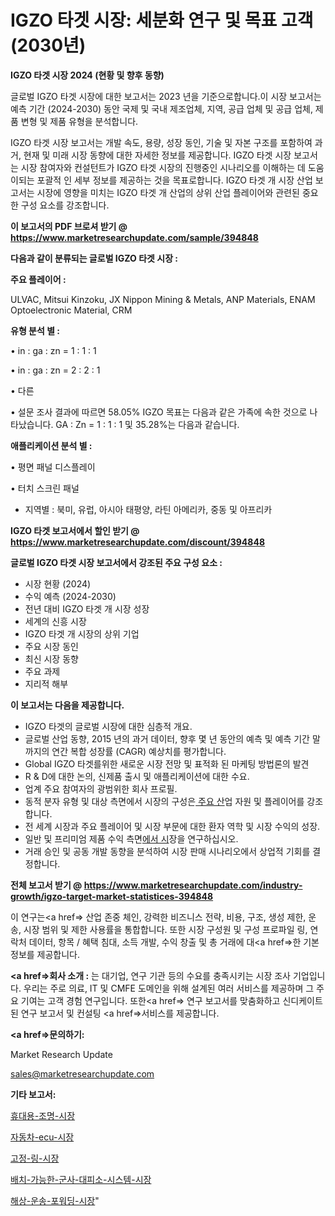 # IGZO 타겟 시장: 세분화 연구 및 목표 고객(2030년)

<strong>IGZO 타겟 시장 2024 (현황 및 향후 동향)</strong>

글로벌 IGZO 타겟 시장에 대한 보고서는 2023 년을 기준으로합니다.이 시장 보고서는 예측 기간 (2024-2030) 동안 국제 및 국내 제조업체, 지역, 공급 업체 및 공급 업체, 제품 변형 및 제품 유형을 분석합니다.

IGZO 타겟 시장 보고서는 개발 속도, 용량, 성장 동인, 기술 및 자본 구조를 포함하여 과거, 현재 및 미래 시장 동향에 대한 자세한 정보를 제공합니다. IGZO 타겟 시장 보고서는 시장 참여자와 컨설턴트가 IGZO 타겟 시장의 진행중인 시나리오를 이해하는 데 도움이되는 포괄적 인 세부 정보를 제공하는 것을 목표로합니다. IGZO 타겟 개 시장 산업 보고서는 시장에 영향을 미치는 IGZO 타겟 개 산업의 상위 산업 플레이어와 관련된 중요한 구성 요소를 강조합니다.



<strong>이 보고서의 PDF 브로셔 받기 @ <a href=https://www.marketresearchupdate.com/sample/394848>https://www.marketresearchupdate.com/sample/394848</a></strong>



<strong>다음과 같이 분류되는 글로벌 IGZO 타겟 시장 :</strong>



<strong>주요 플레이어 :</strong>

ULVAC, Mitsui Kinzoku, JX Nippon Mining & Metals, ANP Materials, ENAM Optoelectronic Material, CRM



<strong>유형 분석 별 :</strong>

• in : ga : zn = 1 : 1 : 1

• in : ga : zn = 2 : 2 : 1

• 다른

• 설문 조사 결과에 따르면 58.05% IGZO 목표는 다음과 같은 가족에 속한 것으로 나타났습니다. GA : Zn = 1 : 1 : 1 및 35.28%는 다음과 같습니다.



<strong>애플리케이션 분석 별 :</strong>

• 평면 패널 디스플레이

• 터치 스크린 패널

<ul>
  <li>지역별 : 북미, 유럽, 아시아 태평양, 라틴 아메리카, 중동 및 아프리카</li>
</ul>


<strong>IGZO 타겟 보고서에서 할인 받기 @ <a href=https://www.marketresearchupdate.com/discount/394848>https://www.marketresearchupdate.com/discount/394848</a></strong>



<strong>글로벌 IGZO 타겟 시장 보고서에서 강조된 주요 구성 요소 :</strong>
<ul>
  <li>시장 현황 (2024)</li>
  <li>수익 예측 (2024-2030)</li>
  <li>전년 대비 IGZO 타겟 개 시장 성장</li>
  <li>세계의 신흥 시장</li>
  <li>IGZO 타겟 개 시장의 상위 기업</li>
  <li>주요 시장 동인</li>
  <li>최신 시장 동향</li>
  <li>주요 과제</li>
  <li>지리적 해부</li>
</ul>


<strong>이 보고서는 다음을 제공합니다.</strong>
<ul>
  <li>IGZO 타겟의 글로벌 시장에 대한 심층적 개요.</li>
  <li>글로벌 산업 동향, 2015 년의 과거 데이터, 향후 몇 년 동안의 예측 및 예측 기간 말까지의 연간 복합 성장률 (CAGR) 예상치를 평가합니다.</li>
  <li>Global IGZO 타겟를위한 새로운 시장 전망 및 표적화 된 마케팅 방법론의 발견</li>
  <li>R &amp; D에 대한 논의, 신제품 출시 및 애플리케이션에 대한 수요.</li>
  <li>업계 주요 참여자의 광범위한 회사 프로필.</li>
  <li>동적 분자 유형 및 대상 측면에서 시장의 구성은<a href=> 주요 산</a>업 자원 및 플레이어를 강조합니다.</li>
  <li>전 세계 시장과 주요 플레이어 및 시장 부문에 대한 환자 역학 및 시장 수익의 성장.</li>
  <li>일반 및 프리미엄 제품 수익 측면<a href=>에서 시</a>장을 연구하십시오.</li>
  <li>거래 승인 및 공동 개발 동향을 분석하여 시장 판매 시나리오에서 상업적 기회를 결정합니다.</li>
</ul>



<strong>전체 보고서 받기 @ <a href=https://www.marketresearchupdate.com/industry-growth/igzo-target-market-statistices-394848>https://www.marketresearchupdate.com/industry-growth/igzo-target-market-statistices-394848</a></strong>

이 연구는<a href=> 산업 존중</a> 체인, 강력한 비즈니스 전략, 비용, 구조, 생성 제한, 운송, 시장 범위 및 제한 사용률을 통합합니다. 또한 시장 구성원 및 구성 프로파일 링, 연락처 데이터, 항목 / 혜택 침대, 소득 개발, 수익 창출 및 총 거래에 대<a href=>한 기본 </a>정보를 제공합니다.



<strong><a href=>회사 소</a>개 :</strong>
는 대기업, 연구 기관 등의 수요를 충족시키는 시장 조사 기업입니다. 우리는 주로 의료, IT 및 CMFE 도메인을 위해 설계된 여러 서비스를 제공하며 그 주요 기여는 고객 경험 연구입니다. 또한<a href=> 연구 보</a>고서를 맞춤화하고 신디케이트 된 연구 보고서 및 컨설팅 <a href=>서비스</a>를 제공합니다.



<strong><a href=>문의하기:</a></strong>

Market Research Update

sales@marketresearchupdate.com



<strong>기타 보고서:</strong>

<a href=https://www.linkedin.com/pulse/휴대용-조명-시장-규모-및-성장-2023-trend-tracking-tips-360-analysis/>휴대용-조명-시장</a>

<a href=https://www.linkedin.com/pulse/자동차-ecu-시장-규모-및-성장-2023-analytics-avenue-adventures-24-ana-vec6f/>자동차-ecu-시장</a>

<a href=https://www.linkedin.com/pulse/고정-링-시장-진입-전략-및-위험-평가2029년-market-matrix-musings-analysis-aaapf/>고정-링-시장</a>

<a href=https://www.linkedin.com/pulse/배치-가능한-군사-대피소-시스템-시장-규모-및-성장-2023-survey-spotlight-pro-24-analysis-hgzcf/>배치-가능한-군사-대피소-시스템-시장</a>

<a href=https://www.linkedin.com/pulse/해상-운송-포워딩-시장-진입-전략-및-위험-평가2029년-trend-tracking-tips-360-analysis-y3axf/>해상-운송-포워딩-시장</a>"
